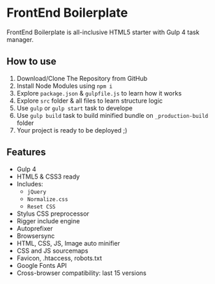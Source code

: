 # FrontEnd Boilerplate

FrontEnd Boilerplate is all-inclusive HTML5 starter with Gulp 4 task manager.

## How to use

1. Download/Clone The Repository from GitHub
2. Install Node Modules using `npm i`
3. Explore `package.json` & `gulpfile.js` to learn how it works
4. Explore `src` folder & all files to learn structure logic
5. Use `gulp` or `gulp start` task to develope
6. Use `gulp build` task to build minified bundle on `_production-build` folder
7. Your project is ready to be deployed ;)

## Features
* Gulp 4
* HTML5 & CSS3 ready
* Includes:
  * `jQuery`
  * `Normalize.css`
  * `Reset CSS`
* Stylus CSS preprocessor
* Rigger include engine
* Autoprefixer
* Browsersync
* HTML, CSS, JS, Image auto minifier
* CSS and JS sourcemaps
* Favicon, .htaccess, robots.txt
* Google Fonts API
* Cross-browser compatibility: last 15 versions
